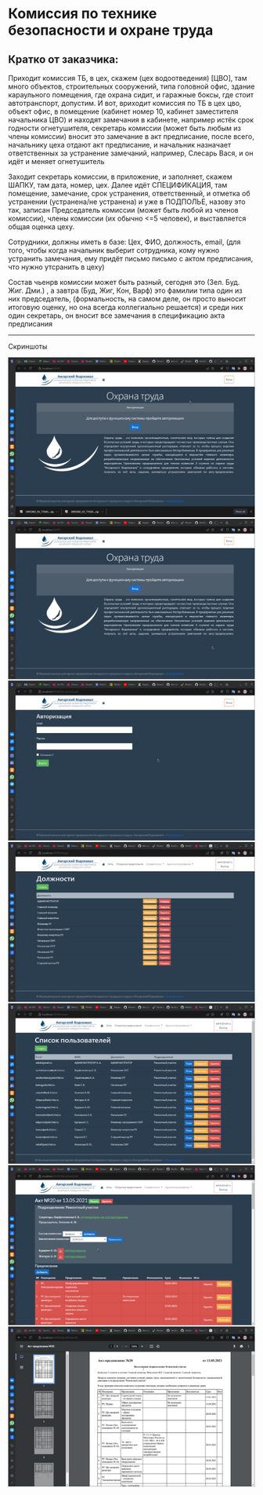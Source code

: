# Комиссия по технике безопасности и охране труда

## Кратко от заказчика:

Приходит комиссия ТБ, в цех, скажем (цех водоотведения) [ЦВО], 
там много объектов, строительных сооружений, типа головной офис, здание караульного помещения, 
где охрана сидит, и гаражные боксы, где стоит автотранспорт, допустим. И вот, вриходит комиссия 
по ТБ в цех цво, объект офис, в помещение (кабинет номер 10, кабинет заместителя начальника ЦВО) 
и находят замечания в кабинете, например истёк срок годности огнетушителя, секретарь комиссии 
(может быть любым из члены комиссии) вносит это замечание в акт предписание, после всего, 
начальнику цеха отдают акт предписание, и начальник назначает ответственных за устранение замечаний, 
например, Слесарь Вася, и он идёт и меняет огнетушитель

Заходит секретарь комиссии, в приложение, и заполняет, скажем ШАПКУ, там дата, номер, цех. 
Далее идёт СПЕЦИФИКАЦИЯ, там помещение, замечание, срок устранения, ответственный, и отметка об 
устранении (устранена/не устранена) и уже в ПОДПОЛЬЕ, назову это так, записан Председатель комиссии 
(может быть любой из членов комиссии), члены комиссии (их обычно <=5 человек), и выставляется общая оценка цеху.

Сотрудники, должны иметь в базе: Цех, ФИО, должность, email, (для того, чтобы когда начальник выберит сотрудника, 
кому нужно устранить замечания, ему придёт письмо письмо с актом предписания, что нужно утсранить в цеху)

Состав чьенрв комиссии может быть разный, сегодня это (Зел. Буд. Жиг. Дми.) , 
а завтра (Буд, Жиг, Кон, Варф) это фамилии типа один из них председатель, 
(формальность, на самом деле, он просто выносит итоговую оценку, но она всегда коллегиально решается) и 
среди них один секретарь, он вносит все замечания в спецификацию акта предписания

---

Скриншоты

!["Скрин 1"](/ScreenShots/2022-11-08_140453.png "Screen 1")
!["Скрин 2"](/ScreenShots/2022-11-08_140501.png "Screen 2")
!["Скрин 3"](/ScreenShots/2022-11-08_140508.png "Screen 3")
!["Скрин 4"](/ScreenShots/2022-11-08_145618.png "Screen 4")
!["Скрин 5"](/ScreenShots/2022-11-08_145627.png "Screen 5")
!["Скрин 6"](/ScreenShots/2022-11-08_145722.png "Screen 6")
!["Скрин 7"](/ScreenShots/2022-11-08_145743.png "Screen 7")

